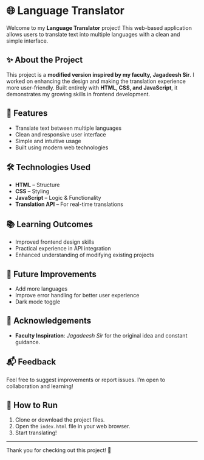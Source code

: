# 🌐 Language Translator

Welcome to my **Language Translator** project! This web-based application allows users to translate text into multiple languages with a clean and simple interface.

## ✨ About the Project

This project is a **modified version inspired by my faculty, Jagadeesh Sir**. I worked on enhancing the design and making the translation experience more user-friendly. Built entirely with **HTML, CSS, and JavaScript**, it demonstrates my growing skills in frontend development.

## 🚀 Features

- Translate text between multiple languages
- Clean and responsive user interface
- Simple and intuitive usage
- Built using modern web technologies

## 🛠️ Technologies Used

- **HTML** – Structure
- **CSS** – Styling
- **JavaScript** – Logic & Functionality
- **Translation API** – For real-time translations

## 📚 Learning Outcomes

- Improved frontend design skills
- Practical experience in API integration
- Enhanced understanding of modifying existing projects

## 📌 Future Improvements

- Add more languages
- Improve error handling for better user experience
- Dark mode toggle

## 🙏 Acknowledgements

- **Faculty Inspiration**: *Jagadeesh Sir* for the original idea and constant guidance.

## 📬 Feedback

Feel free to suggest improvements or report issues. I’m open to collaboration and learning!

## 📂 How to Run

1. Clone or download the project files.
2. Open the `index.html` file in your web browser.
3. Start translating!

---

Thank you for checking out this project! 🚀
